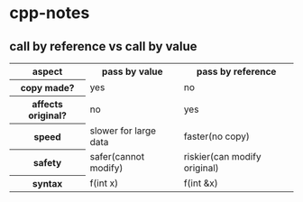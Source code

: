 # cpp-notes
## call by reference vs call by value
<table>
  <tr>
    <th>aspect</th>
    <th>pass by value</th>
    <th>pass by reference</th>
  </tr>

  <tr>
    <th>copy made?</th>
    <td>yes</td>
    <td>no</td>
  </tr>

  <tr>
    <th>affects original?</th>
    <td>no</td>
    <td>yes</td>
  </tr>

  <tr>
    <th>speed</th>
    <td>slower for large data</td>
    <td>faster(no copy)</td>
  </tr>
  
  <tr>
    <th>safety</th>
    <td>safer(cannot modify)</td>
    <td>riskier(can modify original)</td>
  </tr>
  
  <tr>
    <th>syntax</th>
    <td>f(int x)</td>
    <td>f(int &x)</td>
  </tr>
  
</table>
